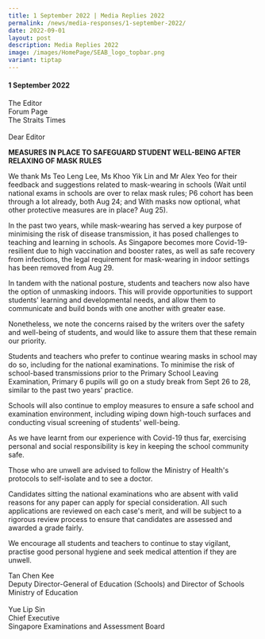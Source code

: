 ```yaml
---
title: 1 September 2022 | Media Replies 2022
permalink: /news/media-responses/1-september-2022/
date: 2022-09-01
layout: post
description: Media Replies 2022
image: /images/HomePage/SEAB_logo_topbar.png
variant: tiptap
---
```

<h4><strong>1 September 2022</strong></h4>
<p>The Editor
<br>Forum Page
<br>The Straits Times
<br>
<br>Dear Editor</p>
<p><strong>MEASURES IN PLACE TO SAFEGUARD STUDENT WELL-BEING AFTER RELAXING OF MASK RULES</strong>
</p>
<p>We thank Ms Teo Leng Lee, Ms Khoo Yik Lin and Mr Alex Yeo for their feedback
and suggestions related to mask-wearing in schools (Wait until national
exams in schools are over to relax mask rules; P6 cohort has been through
a lot already, both Aug 24; and With masks now optional, what other protective
measures are in place? Aug 25).&nbsp;</p>
<p>In the past two years, while mask-wearing has served a key purpose of
minimising the risk of disease transmission, it has posed challenges to
teaching and learning in schools. As Singapore becomes more Covid-19-resilient
due to high vaccination and booster rates, as well as safe recovery from
infections, the legal requirement for mask-wearing in indoor settings has
been removed from Aug 29.&nbsp;</p>
<p>In tandem with the national posture, students and teachers now also have
the option of unmasking indoors. This will provide opportunities to support
students' learning and developmental needs, and allow them to communicate
and build bonds with one another with greater ease.&nbsp;</p>
<p>Nonetheless, we note the concerns raised by the writers over the safety
and well-being of students, and would like to assure them that these remain
our priority.&nbsp;</p>
<p>Students and teachers who prefer to continue wearing masks in school may
do so, including for the national examinations. To minimise the risk of
school-based transmissions prior to the Primary School Leaving Examination,
Primary 6 pupils will go on a study break from Sept 26 to 28, similar to
the past two years' practice.&nbsp;</p>
<p>Schools will also continue to employ measures to ensure a safe school
and examination environment, including wiping down high-touch surfaces
and conducting visual screening of students' well-being.&nbsp;</p>
<p>As we have learnt from our experience with Covid-19 thus far, exercising
personal and social responsibility is key in keeping the school community
safe.</p>
<p>Those who are unwell are advised to follow the Ministry of Health's protocols
to self-isolate and to see a doctor.&nbsp;</p>
<p>Candidates sitting the national examinations who are absent with valid
reasons for any paper can apply for special consideration. All such applications
are reviewed on each case's merit, and will be subject to a rigorous review
process to ensure that candidates are assessed and awarded a grade fairly.&nbsp;</p>
<p>We encourage all students and teachers to continue to stay vigilant, practise
good personal hygiene and seek medical attention if they are unwell.
<br>
</p>
<p>Tan Chen Kee
<br>Deputy Director-General of Education (Schools) and Director of Schools
<br>Ministry of Education
<br>
<br>Yue Lip Sin
<br>Chief Executive
<br>Singapore Examinations and Assessment Board</p>